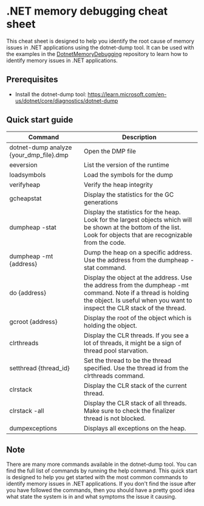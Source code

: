# .NET memory debugging cheat sheet
This cheat sheet is designed to help you identify the root cause of memory issues in .NET applications using the dotnet-dump tool.
It can be used with the examples in the [DotnetMemoryDebugging](https://github.com/Radioh/DotnetMemoryDebugging) repository to learn how to identify memory issues in .NET applications.

## Prerequisites
- Install the dotnet-dump tool: https://learn.microsoft.com/en-us/dotnet/core/diagnostics/dotnet-dump

## Quick start guide
| Command                                 | Description       |
|-----------------------------------------|-------------------|
| dotnet-dump analyze {your_dmp_file}.dmp | Open the DMP file |
| eeversion                               |List the version of the runtime|
| loadsymbols                             |Load the symbols for the dump|
| verifyheap                              |Verify the heap integrity|
| gcheapstat                              |Display the statistics for the GC generations|
| dumpheap -stat                          |Display the statistics for the heap. Look for the largest objects which will be shown at the bottom of the list. Look for objects that are recognizable from the code.|
| dumpheap -mt {address}                  |Dump the heap on a specific address. Use the address from the dumpheap -stat command.|
| do {address}                            |Display the object at the address. Use the address from the dumpheap -mt command. Note if a thread is holding the object. Is useful when you want to inspect the CLR stack of the thread.|
| gcroot {address}                        |Display the root of the object which is holding the object.|
| clrthreads                              |Display the CLR threads. If you see a lot of threads, it might be a sign of thread pool starvation.|
| setthread {thread_id}                   |Set the thread to be the thread specified. Use the thread id from the clrthreads command.|
| clrstack                                |Display the CLR stack of the current thread.|
| clrstack -all                           |Display the CLR stack of all threads. Make sure to check the finalizer thread is not blocked.|
| dumpexceptions                          |Displays all exceptions on the heap.|

## Note
There are many more commands available in the dotnet-dump tool. You can find the full list of commands by running the help command.
This quick start is designed to help you get started with the most common commands to identify memory issues in .NET applications.
If you don't find the issue after you have followed the commands, then you should have a pretty good idea what state the system is in and what symptoms the issue it causing.